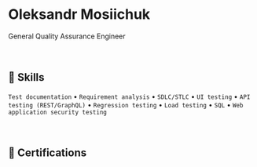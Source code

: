 # Oleksandr Mosiichuk

General Quality Assurance Engineer  <br><br><br>

## 🥷 Skills

`Test documentation` • `Requirement analysis` • `SDLC/STLC` • `UI testing` • `API testing (REST/GraphQL)` • `Regression testing` • `Load testing` • `SQL` • `Web application security testing`  <br><br><br>

## 📜 Certifications

